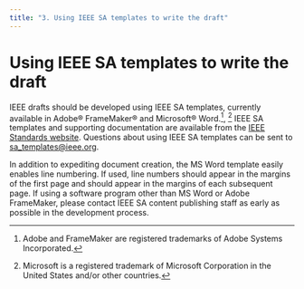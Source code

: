 ```yaml
---
title: "3. Using IEEE SA templates to write the draft"
---
```


# Using IEEE SA templates to write the draft

IEEE drafts should be developed using IEEE SA templates, currently available in Adobe® FrameMaker® and Microsoft® Word.[^adobe2], [^word2] IEEE SA templates and supporting documentation are available from the [IEEE Standards website](http://standards.ieee.org/develop/stdswritten.html). Questions about using IEEE SA templates can be sent to [sa_templates@ieee.org](mailto:sa_templates@ieee.org).

In addition to expediting document creation, the MS Word template easily enables line numbering. If used, line numbers should appear in the margins of the first page and should appear in the margins of each subsequent page. If using a software program other than MS Word or Adobe FrameMaker, please contact IEEE SA content publishing staff as early as possible in the development process.

[^adobe2]: Adobe and FrameMaker are registered trademarks of Adobe Systems Incorporated.
[^word2]: Microsoft is a registered trademark of Microsoft Corporation in the United States and/or other countries.
